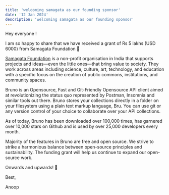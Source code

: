 ```yaml
---
title: 'welcoming samagata as our founding sponsor'
date: '12 Jan 2024'
description: 'welcoming samagata as our founding sponsor'
---
```

Hey everyone !

I am so happy to share that we have received a grant of Rs 5 lakhs (USD 6000) from Samagata Foundation 💛

[Samagata Foundation](https://samagata.org/) is a non-profit organisation in India that supports projects and ideas—even the little ones—that bring value to society. They work across areas including science, culture, art, technology, and education with a specific focus on the creation of public commons, institutions, and community spaces.

Bruno is an Opensource, Fast and Git-Friendly Opensource API client aimed at revolutionizing the status quo represented by Postman, Insomnia and similar tools out there. Bruno stores your collections directly in a folder on your filesystem using a plain text markup language, Bru. You can use git or any version control of your choice to collaborate over your API collections.

As of today, Bruno has been downloaded over 100,000 times, has garnered over 10,000 stars on Github and is used by over 25,000 developers every month.

Majority of the features in Bruno are free and open source. We strive to strike a harmonious balance between open-source principles and sustainability.
The funding grant will help us continue to expand our open-source work.

Onwards and upwards! 🚀

Best,

Anoop
